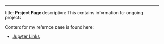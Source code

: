 ---
title: **Project Page**
description:  This contains information for ongoing projects

Content for my refernce page is found here:

 -  [Jupyter Links](/Project_Reference/index.md)
